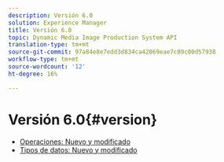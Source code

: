 ```yaml
---
description: Versión 6.0
solution: Experience Manager
title: Versión 6.0
topic: Dynamic Media Image Production System API
translation-type: tm+mt
source-git-commit: 97a84e8e7edd3d834ca42069eae7c09c00d57938
workflow-type: tm+mt
source-wordcount: '12'
ht-degree: 16%

---
```



# Versión 6.0{#version}

* [Operaciones: Nuevo y modificado](r-6-operations.md)
* [Tipos de datos: Nuevo y modificado](r-6-types.md)
